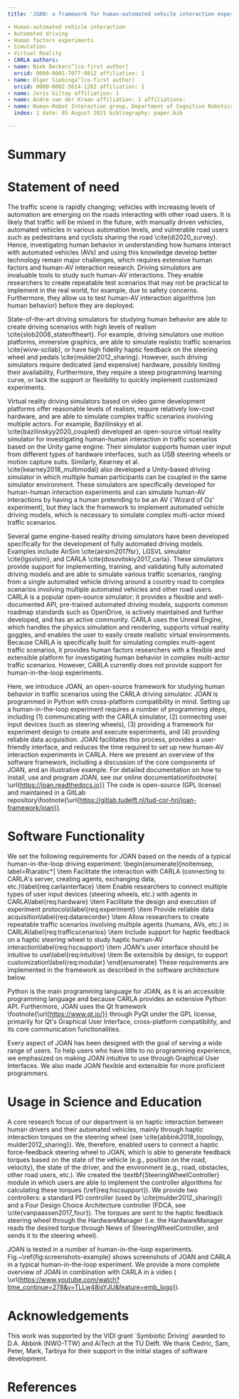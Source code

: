 ```yaml
--- 
title: 'JOAN: a framework for human-automated vehicle interaction experiments in a virtual reality driving simulator' tags:

- Human-automated vehicle interaction
- Automated driving
- Human factors experiments
- Simulation
- Virtual Reality
- CARLA authors:
- name: Niek Beckers^[co-first author]
  orcid: 0000-0001-7077-9812 affiliation: 1
- name: Olger Siebinga^[co-first author]
  orcid: 0000-0002-5614-1262 affiliation: 1
- name: Joris Giltay affiliation: 1
- name: Andre van der Kraan affiliation: 1 affiliations:
- name: Human-Robot Interaction group, Department of Cognitive Robotics, Faculty 3mE, Delft University of Technology, Mekelweg 2, 2628 CD Delft, the Netherlands
  index: 1 date: 05 August 2021 bibliography: paper.bib

--- 
```


# Summary

# Statement of need

The traffic scene is rapidly changing; vehicles with increasing levels of automation are emerging on the roads interacting with other road users. It is likely
that traffic will be mixed in the future, with manually driven vehicles, automated vehicles in various automation levels, and vulnerable road users such as
pedestrians and cyclists sharing the road \cite{di2020_survey}. Hence, investigating human behavior in understanding how humans interact with automated
vehicles (AVs) and using this knowledge develop better technology remain major challenges, which requires extensive human factors and human-AV interaction
research. Driving simulators are invaluable tools to study such human-AV interactions. They enable researchers to create repeatable test scenarios that may not
be practical to implement in the real world, for example, due to safety concerns. Furthermore, they allow us to test human-AV interaction algorithms (on human
behavior) before they are deployed.

State-of-the-art driving simulators for studying human behavior are able to create driving scenarios with high levels of realism \cite{slob2008_stateoftheart}.
For example, driving simulators use motion platforms, immersive graphics, are able to simulate realistic traffic scenarios \cite{wivw-scilab}, or have high
fidelity haptic feedback on the steering wheel and pedals \cite{mulder2012_sharing}. However, such driving simulators require dedicated (and expensive)
hardware, possibly limiting their availability, Furthermore, they require a steep programming learning curve, or lack the support or flexibility to quickly
implement customized experiments.

Virtual reality driving simulators based on video game development platforms offer reasonable levels of realism, require relatively low-cost hardware, and are
able to simulate complex traffic scenarios involving multiple actors. For example, Bazilinskyy et al. \cite{bazilinskyy2020_coupled} developed an open-source
virtual reality simulator for investigating human-human interaction in traffic scenarios based on the Unity game engine. Their simulator supports human user
input from different types of hardware interfaces, such as USB steering wheels or motion capture suits. Similarly, Kearney et al. \cite{kearney2018_multimodal}
also developed a Unity-based driving simulator in which multiple human participants can be coupled in the same simulator environment. These simulators are
specifically developed for human-human interaction experiments and can simulate human-AV interactions by having a human pretending to be an AV (`Wizard of Oz'
experiment), but they lack the framework to implement automated vehicle driving models, which is necessary to simulate complex multi-actor mixed traffic
scenarios.

Several game engine-based reality driving simulators have been developed specifically for the development of fully automated driving models. Examples include
AirSim \cite{airsim2017fsr}, LGSVL simulator \cite{lgsvlsim}, and CARLA \cite{dosovitskiy2017_carla}. These simulators provide support for implementing,
training, and validating fully automated driving models and are able to simulate various traffic scenarios, ranging from a single automated vehicle driving
around a country road to complex scenarios involving multiple automated vehicles and other road users. CARLA is a popular open-source simulator; it provides a
flexible and well-documented API, pre-trained automated driving models, supports common roadmap standards such as OpenDrive, is actively maintained and further
developed, and has an active community. CARLA uses the Unreal Engine, which handles the physics simulation and rendering, supports virtual reality goggles, and
enables the user to easily create realistic virtual environments. Because CARLA is specifically built for simulating complex multi-agent traffic scenarios, it
provides human factors researchers with a flexible and extensible platform for investigating human behavior in complex multi-actor traffic scenarios. However,
CARLA currently does not provide support for human-in-the-loop experiments.

Here, we introduce JOAN, an open-source framework for studying human behavior in traffic scenarios using the CARLA driving simulator. JOAN is programmed in
Python with cross-platform compatibility in mind. Setting up a human-in-the-loop experiment requires a number of programming steps, including (1) communicating
with the CARLA simulator, (2) connecting user input devices (such as steering wheels), (3) providing a framework for experiment design to create and execute
experiments, and (4) providing reliable data acquisition. JOAN facilitates this process, provides a user-friendly interface, and reduces the time required to
set up new human-AV interaction experiments in CARLA. Here we present an overview of the software framework, including a discussion of the core components of
JOAN, and an illustrative example. For detailed documentation on how to install, use and program JOAN, see our online documentation\footnote{
\url{https://joan.readthedocs.io}} The code is open-source (GPL license) and maintained in a GitLab
repository\footnote{\url{https://gitlab.tudelft.nl/tud-cor-hri/joan-framework/joan}}.

# Software Functionality

We set the following requirements for JOAN based on the needs of a typical human-in-the-loop driving experiment:
\begin{enumerate}[noitemsep, label=R\arabic*]
\item Facilitate the interaction with CARLA (connecting to CARLA's server, creating agents, exchanging data, etc.)\label{req:carlainterface} \item Enable
researchers to connect multiple types of user input devices (steering wheels, etc.) with agents in CARLA\label{req:hardware} \item Facilitate the design and
execution of experiment protocols\label{req:experiment} \item Provide reliable data acquisition\label{req:datarecorder} \item Allow researchers to create
repeatable traffic scenarios involving multiple agents (humans, AVs, etc.) in CARLA\label{req:trafficscenarios} \item Include support for haptic feedback on a
haptic steering wheel to study haptic human-AV interaction\label{req:hscsupport} \item JOAN's user interface should be intuitive to use\label{req:intuitive}
\item Be extensible by design, to support customization\label{req:modular} \end{enumerate} These requirements are implemented in the framework as described in
the software architecture below.

Python is the main programming language for JOAN, as it is an accessible programming language and because CARLA provides an extensive Python API. Furthermore,
JOAN uses the Qt framework \footnote{\url{https://www.qt.io/}} through PyQt under the GPL license, primarily for Qt's Graphical User Interface, cross-platform
compatibility, and its core communication functionalities.

Every aspect of JOAN has been designed with the goal of serving a wide range of users. To help users who have little to no programming experience, we emphasized
on making JOAN intuitive to use through Graphical User Interfaces. We also made JOAN flexible and extensible for more proficient programmers.

# Usage in Science and Education

A core research focus of our department is on haptic interaction between human drivers and their automated vehicles, mainly through haptic interaction torques
on the steering wheel (see \cite{abbink2018_topology, mulder2012_sharing}). We, therefore, enabled users to connect a haptic force-feedback steering wheel to
JOAN, which is able to generate feedback torques based on the state of the vehicle (e.g., position on the road, velocity), the state of the driver, and the
environment (e.g., road, obstacles, other road users, etc.). We created the \textbf{SteeringWheelController} module in which users are able to implement the
controller algorithms for calculating these torques (\ref{req:hscsupport}). We provide two controllers: a standard PD controller (used by
\cite{mulder2012_sharing}) and a Four Design Choice Architecture controller (FDCA, see \cite{vanpaassen2017_four}). The torques are sent to the haptic feedback
steering wheel through the HardwareManager (i.e. the HardwareManager reads the desired torque through News of SteeringWheelController, and sends it to the
steering wheel).

JOAN is tested in a number of human-in-the-loop experiments. Fig.~\ref{fig:screenshots-example} shows screenshots of JOAN and CARLA in a typical
human-in-the-loop experiment. We provide a more complete overview of JOAN in combination with CARLA in a video (
\url{https://www.youtube.com/watch?time_continue=278&v=TLLw48isYJU&feature=emb_logo}).

# Acknowledgements

This work was supported by the VIDI grant `Symbiotic Driving' awarded to D.A. Abbink (NWO-TTW) and AiTech at the TU Delft. We thank Cedric, Sam, Peter, Mark,
Tarbiya for their support in the initial stages of software development.

# References